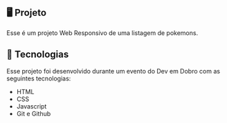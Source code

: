 ## 🖥️ Projeto

Esse é um projeto Web Responsivo de uma listagem de pokemons.

## 🚀 Tecnologias

Esse projeto foi desenvolvido durante um evento do Dev em Dobro com as seguintes tecnologias:

- HTML
- CSS
- Javascript
- Git e Github
